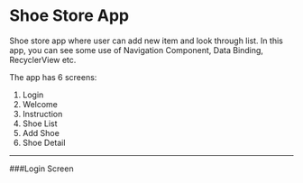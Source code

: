 # Shoe Store App
Shoe store app where user can add new item and look through list. In this app, you can see some use of Navigation Component, Data Binding, RecyclerView etc. 

The app has 6 screens:

1. Login 
2. Welcome
3. Instruction
4. Shoe List
5. Add Shoe
6. Shoe Detail
---

###Login Screen
